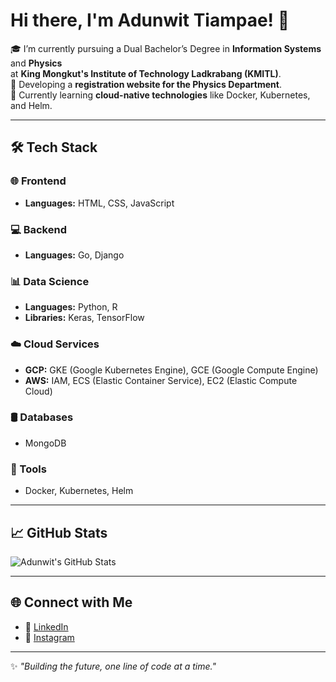 # Hi there, I'm Adunwit Tiampae! 👋

🎓 I’m currently pursuing a Dual Bachelor’s Degree in **Information Systems** and **Physics**  
at **King Mongkut's Institute of Technology Ladkrabang (KMITL)**.  
🚀 Developing a **registration website for the Physics Department**.  
🌱 Currently learning **cloud-native technologies** like Docker, Kubernetes, and Helm.

---

## 🛠️ Tech Stack

### 🌐 Frontend
- **Languages:** HTML, CSS, JavaScript  

### 💻 Backend
- **Languages:** Go, Django  

### 📊 Data Science
- **Languages:** Python, R  
- **Libraries:** Keras, TensorFlow  

### ☁️ Cloud Services
- **GCP:** GKE (Google Kubernetes Engine), GCE (Google Compute Engine)  
- **AWS:** IAM, ECS (Elastic Container Service), EC2 (Elastic Compute Cloud)  

### 🛢️ Databases
- MongoDB  

### 🔧 Tools
- Docker, Kubernetes, Helm  

---

## 📈 GitHub Stats
![Adunwit's GitHub Stats](https://github-readme-stats.vercel.app/api?username=adtiampa&show_icons=true&theme=radical)

---

## 🌐 Connect with Me
- 💼 [LinkedIn](https://www.linkedin.com/in/adunwit/)  
- 📸 [Instagram](https://www.instagram.com/aot_adunwit/)  

---

✨ _"Building the future, one line of code at a time."_  
